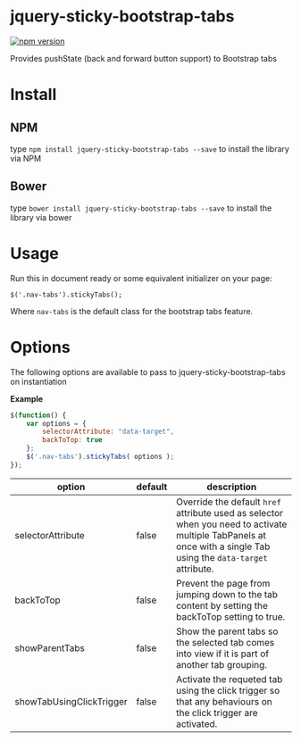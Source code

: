 jquery-sticky-bootstrap-tabs
=================
[![npm version](https://badge.fury.io/js/jquery-sticky-bootstrap-tabs.svg)](https://badge.fury.io/js/jquery-sticky-bootstrap-tabs)

Provides pushState (back and forward button support) to Bootstrap tabs

Install
=======
NPM
---
type `npm install jquery-sticky-bootstrap-tabs --save` to install the library via NPM

Bower
-----
type `bower install jquery-sticky-bootstrap-tabs --save` to install the library via bower


Usage
=====

Run this in document ready or some equivalent initializer on your page:

    $('.nav-tabs').stickyTabs();

Where `nav-tabs` is the default class for the bootstrap tabs feature.

Options
=======

The following options are available to pass to jquery-sticky-bootstrap-tabs on instantiation

**Example**

````javascript
$(function() {
	var options = { 
		selectorAttribute: "data-target",
		backToTop: true
	};
	$('.nav-tabs').stickyTabs( options );
});
````

|option|default|description|
|------|-------|-----------|
| selectorAttribute | false | Override the default `href` attribute used as selector when you need to activate multiple TabPanels at once with a single Tab using the `data-target` attribute. |
| backToTop |false | Prevent the page from jumping down to the tab content by setting the backToTop setting to true. |
| showParentTabs |false | Show the parent tabs so the selected tab comes into view if it is part of another tab grouping. |
| showTabUsingClickTrigger |false | Activate the requeted tab using the click trigger so that any behaviours on the click trigger are activated. |

